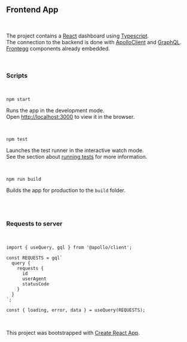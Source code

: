 ## Frontend App

<br/>

The project contains a [React](https://reactjs.org/) dashboard using [Typescript](https://www.typescriptlang.org/).<br/>
The connection to the backend is done with  [ApolloClient](https://www.apollographql.com/docs/react/api/core/ApolloClient/) and [GraphQL](https://graphql.org/).<br/>
[Frontegg](https://docs.frontegg.com/) components already embedded.

<br/>

### Scripts

<br />


    npm start

Runs the app in the development mode.<br />
Open [http://localhost:3000](http://localhost:3000) to view it in the browser.

<br />


    npm test

Launches the test runner in the interactive watch mode.<br />
See the section about [running tests](https://facebook.github.io/create-react-app/docs/running-tests) for more information.

<br />



    npm run build

Builds the app for production to the `build` folder.

<br />
<br />

### Requests to server

<br />

```
import { useQuery, gql } from '@apollo/client';

const REQUESTS = gql`
  query {
    requests {
      id
      userAgent
      statusCode
    }
  }
`;

const { loading, error, data } = useQuery(REQUESTS);

```

<br />

This project was bootstrapped with [Create React App](https://github.com/facebook/create-react-app).
